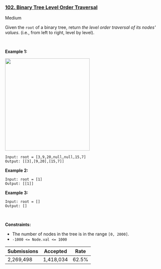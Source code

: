 ### [102. Binary Tree Level Order Traversal](https://leetcode.com/problems/binary-tree-level-order-traversal/)

Medium

Given the `` root `` of a binary tree, return _the level order traversal of its nodes' values_. (i.e., from left to right, level by level).

 

__Example 1:__

<img alt="" src="https://assets.leetcode.com/uploads/2021/02/19/tree1.jpg" style="width: 277px; height: 302px;"/>

```
Input: root = [3,9,20,null,null,15,7]
Output: [[3],[9,20],[15,7]]
```

__Example 2:__

```
Input: root = [1]
Output: [[1]]
```

__Example 3:__

```
Input: root = []
Output: []
```

 

__Constraints:__

*   The number of nodes in the tree is in the range `` [0, 2000] ``.
*   `` -1000 <= Node.val <= 1000 ``

| Submissions    | Accepted     | Rate   |
| -------------- | ------------ | ------ |
| 2,269,498 | 1,418,034 | 62.5% |